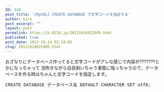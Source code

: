 ```yaml
---
ID: 528
post_title: '[MySQL] CREATE DATABASE で文字コードを指定する'
author: hiro
post_excerpt: ""
layout: post
permalink: https://b.0218.jp/20121014022405.html
published: true
post_date: 2012-10-14 02:24:05
slug: 20121014022405.html
---
```

おざなりにデータベース作ってると文字コードがアレな感じで内容が???????とかになっちゃって
泡吹きながら白目剥いちゃう事態に陥っちゃうので、データベースを作る時はちゃんと文字コードを指定します。

<pre class="prettyprint linenums lang-sql">CREATE DATABASE データベース名 DEFAULT CHARACTER SET utf8;</pre>